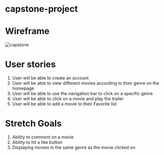 # capstone-project

# Wireframe

![capstone](https://user-images.githubusercontent.com/101623317/171937062-ce2fc8cc-17c6-45a5-a9a0-fff557c52e8b.png)

# User stories
1) User will be able to create an account
2) User will be able to view different movies according to their genre on the homepage
3) User will be able to use the navigation bar to click on a specific genre
4) User will be able to click on a movie and play the trailer
5) User will be able to add a movie to their Favorite list

# Stretch Goals
1) Ability to comment on a movie
2) Ability to hit a like button
3) Displaying movies in the same genre as the movie clicked on
